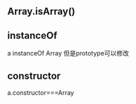 ## Array.isArray()
## instanceOf
a instanceOf Array
但是prototype可以修改
## constructor
a.constructor===Array